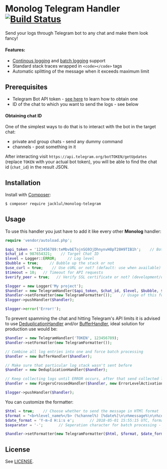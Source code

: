 # Monolog Telegram Handler [![Build Status](https://travis-ci.org/jacklul/monolog-telegram.svg?branch=master)](https://travis-ci.org/jacklul/monolog-telegram)

Send your logs through Telegram bot to any chat and make them look fancy!

#### Features:
- [Continous logging](https://i.imgur.com/8EnxO90.jpg) and [batch logging](https://i.imgur.com/4C9Y6cT.jpg) support
- Standard stack traces wrapped in `<code></code>` tags
- Automatic splitting of the message when it exceeds maximum limit

## Prerequisites

 - Telegram Bot API token - [see here](https://core.telegram.org/bots#creating-a-new-bot) to learn how to obtain one
 - ID of the chat to which you want to send the logs - see below
 
#### Obtaining chat ID

One of the simplest ways to do that is to interact with the bot in the target chat:
- private and group chats - send any dummy command
- channels - post something in it

After interacting visit `https://api.telegram.org/botTOKEN/getUpdates` (replace `TOKEN` with your actual bot token), you will be able to find the chat id (`chat_id`) in the result JSON.

## Installation

Install with [Composer](https://github.com/composer/composer):

```bash
$ composer require jacklul/monolog-telegram
```

## Usage

To use this handler you just have to add it like every other **Monolog** handler:

```php
require 'vendor/autoload.php';

$api_token = '123456789:teMbvbETojnSG93jDhnynvH8pT28H9TIB1h';    // Bot API token
$chat_id = 987654321;    // Target Chat ID
$level = Logger::ERROR;     // Log level
$bubble = true;     // Bubble up the stack or not
$use_curl = true;    // Use cURL or not? (default: use when available)
$timeout = 10;   // Timeout for API requests
$verify_peer = true;   // Verify SSL certificate or not? (development/debugging)

$logger = new Logger('My project');
$handler = new TelegramHandler($api_token, $chat_id, $level, $bubble, $use_curl, $timeout, $verify_peer);
$handler->setFormatter(new TelegramFormatter());    // Usage of this formatter is optional but recommended if you want better message layout
$logger->pushHandler($handler);

$logger->error('Error!');
```

To prevent spamming the chat and hitting Telegram's API limits it is advised to use
 [DeduplicationHandler](https://github.com/Seldaek/monolog/blob/master/src/Monolog/Handler/DeduplicationHandler.php) and/or [BufferHandler](https://github.com/Seldaek/monolog/blob/master/src/Monolog/Handler/BufferHandler.php), ideal solution for production use would be:

```php
$handler = new TelegramHandler('TOKEN', 123456789);
$handler->setFormatter(new TelegramFormatter());

// Combine all log entries into one and force batch processing
$handler = new BufferHandler($handler);

// Make sure that particular log stack wasn't sent before
$handler = new DeduplicationHandler($handler);

// Keep collecting logs until ERROR occurs, after that send collected logs to $handler
$handler = new FingersCrossedHandler($handler, new ErrorLevelActivationStrategy(Logger::ERROR));

$logger->pushHandler($handler);
```

You can customize the formatter:

```php
$html = true;    // Choose whether to send the message in HTMl format
$format = "<b>%level_name%</b> (%channel%) [%date%]\n\n%message%\n\n%context%%extra%";   // Error (My project) [2018-05-01 15:55:15 UTC]
$date_format = 'Y-m-d H:i:s e';       // 2018-05-01 15:55:15 UTC, format must be supported by DateTime::format
$separator = '-';       // Seperation character for batch processing - when empty one empty line is used

$handler->setFormatter(new TelegramFormatter($html, $format, $date_format, $separator));
```

## License

See [LICENSE](LICENSE).
